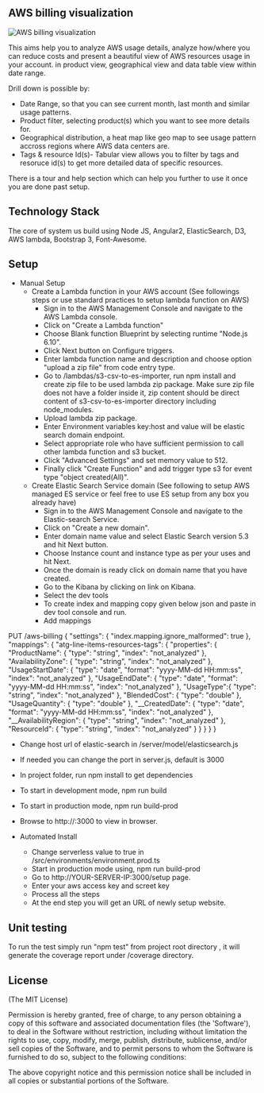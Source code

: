 ## AWS billing visualization

![AWS billing visualization](../master/sample.png "Sample view after setup on a account")

This aims help you to analyze AWS usage details, analyze how/where you can reduce costs and present a beautiful view of AWS resources usage in your account.
in product view, geographical view and data table view within date range.

Drill down is possible by:
* Date Range, so that you can see current month, last month and similar usage patterns. 
* Product filter, selecting product(s) which you want to see more details for.
* Geographical distribution, a heat map like geo map to see usage pattern accross regions where AWS data centers are.
* Tags & resource Id(s)- Tabular view allows you to filter by tags and resoruce id(s) to get more detailed data of specific resources.



There is a tour and help section which can help you further to use it once you are done past setup.
## Technology Stack
The core of system us build using Node JS, Angular2, ElasticSearch, D3, AWS lambda, Bootstrap 3, Font-Awesome.

## Setup 

* Manual Setup
  * Create a Lambda function in your AWS account (See followings steps or use standard practices to setup lambda function on AWS)
    * Sign in to the AWS Management Console and navigate to the AWS Lambda console.
    * Click on "Create a Lambda function"
    * Choose Blank function Blueprint by selecting runtime "Node.js 6.10".
    * Click Next button on Configure triggers.
    * Enter lambda function name and description and choose option "upload a zip file" from code entry type.
    * Go to <Project ROOT>/lambdas/s3-csv-to-es-importer, run npm install and create zip file to be used lambda zip package. Make sure zip file does not have a folder inside it, zip content should be direct content of s3-csv-to-es-importer directory including node_modules. 
    * Upload lambda zip package.
    * Enter Environment variables key:host and value will be elastic search domain endpoint.
    * Select appropriate role who have sufficient permission to call other lambda function and s3 bucket.
    * Click "Advanced Settings" and set memory value to 512.
    * Finally click "Create Function" and add trigger type s3 for event type "object created(All)".
  * Create Elastic Search Service domain (See following to setup AWS managed ES service or feel free to use ES setup from any box you already have)
    * Sign in to the AWS Management Console and navigate to the Elastic-search Service.
    * Click on "Create a new domain".
    * Enter domain name value and select Elastic Search version 5.3 and hit Next button.
    * Choose Instance count and instance type as per your uses and hit Next.
    * Once the domain is ready click on domain name that you have created.
    * Go to the Kibana by clicking on link on Kibana.
    * Select the dev tools
    * To create index and mapping copy given below json and paste in dev tool console and run.
    * Add mappings   

 PUT /aws-billing 
{
    "settings": {
  "index.mapping.ignore_malformed": true
 },
 "mappings": {
  "atg-line-items-resources-tags": {
   "properties": {
    "ProductName": {
     "type": "string",
     "index": "not_analyzed"
    },
    "AvailabilityZone": {
     "type": "string",
     "index": "not_analyzed"
    },
    "UsageStartDate": {
     "type": "date",
     "format": "yyyy-MM-dd HH:mm:ss",
     "index": "not_analyzed"
    },
    "UsageEndDate": {
     "type": "date",
     "format": "yyyy-MM-dd HH:mm:ss",
     "index": "not_analyzed"
    },
    "UsageType":{
    "type": "string",
     "index": "not_analyzed"
    },
    "BlendedCost": {
     "type": "double"
    },
        "UsageQuantity": {
        "type": "double"
    },
    "__CreatedDate": {
     "type": "date",
     "format": "yyyy-MM-dd HH:mm:ss",
    "index": "not_analyzed"
    },
    "__AvailabilityRegion": {
     "type": "string",
     "index": "not_analyzed"
    }, 
    "ResourceId": {
     "type": "string",
     "index": "not_analyzed"
    }
   }
  }
 }
}

  * Change host url of elastic-search in <project-root>/server/model/elasticsearch.js 
  * If needed you can change the port in server.js, default is 3000
  * In project folder, run npm install to get dependencies  
  * To start in development mode, npm run build
  * To start in production mode, npm run build-prod
  * Browse to http://<YOUR-SERVER-IP>:3000 to view in browser.
  
* Automated Install
  * Change serverless value to true in <project-root>/src/environments/environment.prod.ts
  * Start in production mode using, npm run build-prod
  * Go to  http://YOUR-SERVER-IP:3000/setup page.
  * Enter your aws access key and screet key
  * Process all the steps 
  * At the end step you will get an URL of newly setup website.


## Unit testing
To run the test simply run "npm test" from project root directory , it will generate the coverage report under /coverage directory.

## License
(The MIT License)

Permission is hereby granted, free of charge, to any person obtaining
a copy of this software and associated documentation files (the
'Software'), to deal in the Software without restriction, including
without limitation the rights to use, copy, modify, merge, publish,
distribute, sublicense, and/or sell copies of the Software, and to
permit persons to whom the Software is furnished to do so, subject to
the following conditions:

The above copyright notice and this permission notice shall be
included in all copies or substantial portions of the Software.
